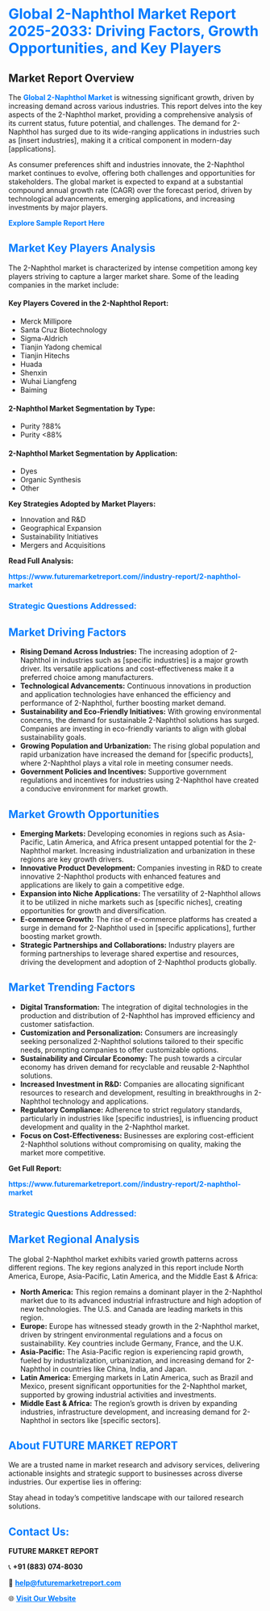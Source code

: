 <h1 style="color: #007BFF;">Global 2-Naphthol Market Report 2025-2033: Driving Factors, Growth Opportunities, and Key Players</h1>

<section id="overview">
<h2>Market Report Overview</h2>
<p>The <a href="https://www.futuremarketreport.com//industry-report/2-naphthol-market" style="color: #007BFF; text-decoration: none;"><strong>Global 2-Naphthol Market</strong></a> is witnessing significant growth, driven by increasing demand across various industries. This report delves into the key aspects of the 2-Naphthol market, providing a comprehensive analysis of its current status, future potential, and challenges. The demand for 2-Naphthol has surged due to its wide-ranging applications in industries such as [insert industries], making it a critical component in modern-day [applications].</p>
<p>As consumer preferences shift and industries innovate, the 2-Naphthol market continues to evolve, offering both challenges and opportunities for stakeholders. The global market is expected to expand at a substantial compound annual growth rate (CAGR) over the forecast period, driven by technological advancements, emerging applications, and increasing investments by major players.</p>
</section>

<section id="overview">
<p><a href="https://www.futuremarketreport.com//request-sample/reportId=89426" style="color: #007BFF; text-decoration: none;"><strong>Explore Sample Report Here</strong></a></p>
</section>

<section id="key-players">
<h2 style="color: #007BFF;">Market Key Players Analysis</h2>
<p>The 2-Naphthol market is characterized by intense competition among key players striving to capture a larger market share. Some of the leading companies in the market include:</p>
<h4>Key Players Covered in the 2-Naphthol Report:</h4>
<ul><li>Merck Millipore</li><li>Santa Cruz Biotechnology</li><li>Sigma-Aldrich</li><li>Tianjin Yadong chemical</li><li>Tianjin Hitechs</li><li>Huada</li><li>Shenxin</li><li>Wuhai Liangfeng</li><li>Baiming</li></ul>
<h4>2-Naphthol Market Segmentation by Type:</h4>
<ul><li>Purity ?88%</li><li>Purity &lt;88%</li></ul>

<h4>2-Naphthol Market Segmentation by Application:</h4>
<ul><li>Dyes</li><li>Organic Synthesis</li><li>Other</li></ul>
<p><strong>Key Strategies Adopted by Market Players:</strong></p>
<ul>
<li>Innovation and R&D</li>
<li>Geographical Expansion</li>
<li>Sustainability Initiatives</li>
<li>Mergers and Acquisitions</li>
</ul>
</section>

<section>
<p><strong>Read Full Analysis: </strong></p><a href="https://www.futuremarketreport.com//industry-report/2-naphthol-market" style="color: #007BFF; text-decoration: none;"><strong>https://www.futuremarketreport.com//industry-report/2-naphthol-market</strong></a>
<h3 style="color: #007BFF;">Strategic Questions Addressed:</h3>
</section>

<section id="driving-factors">
<h2 style="color: #007BFF;">Market Driving Factors</h2>
<ul>
<li><strong>Rising Demand Across Industries:</strong> The increasing adoption of 2-Naphthol in industries such as [specific industries] is a major growth driver. Its versatile applications and cost-effectiveness make it a preferred choice among manufacturers.</li>
<li><strong>Technological Advancements:</strong> Continuous innovations in production and application technologies have enhanced the efficiency and performance of 2-Naphthol, further boosting market demand.</li>
<li><strong>Sustainability and Eco-Friendly Initiatives:</strong> With growing environmental concerns, the demand for sustainable 2-Naphthol solutions has surged. Companies are investing in eco-friendly variants to align with global sustainability goals.</li>
<li><strong>Growing Population and Urbanization:</strong> The rising global population and rapid urbanization have increased the demand for [specific products], where 2-Naphthol plays a vital role in meeting consumer needs.</li>
<li><strong>Government Policies and Incentives:</strong> Supportive government regulations and incentives for industries using 2-Naphthol have created a conducive environment for market growth.</li>
</ul>
</section>

<section id="growth-opportunities">
<h2 style="color: #007BFF;">Market Growth Opportunities</h2>
<ul>
<li><strong>Emerging Markets:</strong> Developing economies in regions such as Asia-Pacific, Latin America, and Africa present untapped potential for the 2-Naphthol market. Increasing industrialization and urbanization in these regions are key growth drivers.</li>
<li><strong>Innovative Product Development:</strong> Companies investing in R&D to create innovative 2-Naphthol products with enhanced features and applications are likely to gain a competitive edge.</li>
<li><strong>Expansion into Niche Applications:</strong> The versatility of 2-Naphthol allows it to be utilized in niche markets such as [specific niches], creating opportunities for growth and diversification.</li>
<li><strong>E-commerce Growth:</strong> The rise of e-commerce platforms has created a surge in demand for 2-Naphthol used in [specific applications], further boosting market growth.</li>
<li><strong>Strategic Partnerships and Collaborations:</strong> Industry players are forming partnerships to leverage shared expertise and resources, driving the development and adoption of 2-Naphthol products globally.</li>
</ul>
</section>

<section id="trending-factors">
<h2 style="color: #007BFF;">Market Trending Factors</h2>
<ul>
<li><strong>Digital Transformation:</strong> The integration of digital technologies in the production and distribution of 2-Naphthol has improved efficiency and customer satisfaction.</li>
<li><strong>Customization and Personalization:</strong> Consumers are increasingly seeking personalized 2-Naphthol solutions tailored to their specific needs, prompting companies to offer customizable options.</li>
<li><strong>Sustainability and Circular Economy:</strong> The push towards a circular economy has driven demand for recyclable and reusable 2-Naphthol solutions.</li>
<li><strong>Increased Investment in R&D:</strong> Companies are allocating significant resources to research and development, resulting in breakthroughs in 2-Naphthol technology and applications.</li>
<li><strong>Regulatory Compliance:</strong> Adherence to strict regulatory standards, particularly in industries like [specific industries], is influencing product development and quality in the 2-Naphthol market.</li>
<li><strong>Focus on Cost-Effectiveness:</strong> Businesses are exploring cost-efficient 2-Naphthol solutions without compromising on quality, making the market more competitive.</li>
</ul>
</section>

<section>
<p><strong>Get Full Report: </strong></p><a href="https://www.futuremarketreport.com//industry-report/2-naphthol-market" style="color: #007BFF; text-decoration: none;"><strong>https://www.futuremarketreport.com//industry-report/2-naphthol-market</strong></a>
<h3 style="color: #007BFF;">Strategic Questions Addressed:</h3>
</section>


<section id="regional-analysis">
<h2 style="color: #007BFF;">Market Regional Analysis</h2>
<p>The global 2-Naphthol market exhibits varied growth patterns across different regions. The key regions analyzed in this report include North America, Europe, Asia-Pacific, Latin America, and the Middle East & Africa:</p>
<ul>
<li><strong>North America:</strong> This region remains a dominant player in the 2-Naphthol market due to its advanced industrial infrastructure and high adoption of new technologies. The U.S. and Canada are leading markets in this region.</li>
<li><strong>Europe:</strong> Europe has witnessed steady growth in the 2-Naphthol market, driven by stringent environmental regulations and a focus on sustainability. Key countries include Germany, France, and the U.K.</li>
<li><strong>Asia-Pacific:</strong> The Asia-Pacific region is experiencing rapid growth, fueled by industrialization, urbanization, and increasing demand for 2-Naphthol in countries like China, India, and Japan.</li>
<li><strong>Latin America:</strong> Emerging markets in Latin America, such as Brazil and Mexico, present significant opportunities for the 2-Naphthol market, supported by growing industrial activities and investments.</li>
<li><strong>Middle East & Africa:</strong> The region’s growth is driven by expanding industries, infrastructure development, and increasing demand for 2-Naphthol in sectors like [specific sectors].</li>
</ul>
</section>

<footer>
<h2 style="color: #007BFF;">About FUTURE MARKET REPORT</h2>
<p>We are a trusted name in market research and advisory services, delivering actionable insights and strategic support to businesses across diverse industries. Our expertise lies in offering:</p>

<p>Stay ahead in today’s competitive landscape with our tailored research solutions.</p>

<h2 style="color: #007BFF;">Contact Us:</h2>
<p><strong>FUTURE MARKET REPORT</strong></p>
<p>📞 <strong>+91 (883) 074-8030</strong></p>
<p>📧 <strong><a href="mailto:help@futuremarketreport.com" style="color: #007BFF;">help@futuremarketreport.com</a></strong></p>
<p>🌐 <strong><a href="https://www.futuremarketreport.com/" style="color: #007BFF;">Visit Our Website</a></strong></p>
</footer>